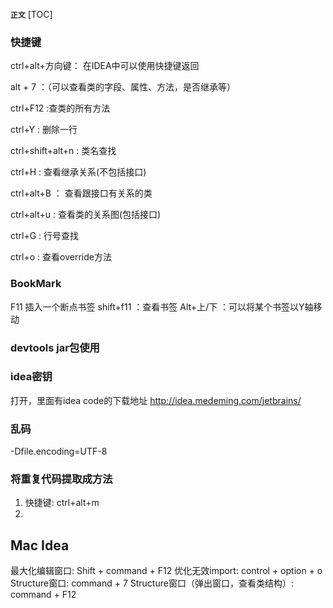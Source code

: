 **`正文`**
[TOC]

### 快捷键

ctrl+alt+方向键： 在IDEA中可以使用快捷键返回

alt + 7 ：（可以查看类的字段、属性、方法，是否继承等）

ctrl+F12 :查类的所有方法

ctrl+Y : 删除一行

ctrl+shift+alt+n : 类名查找

ctrl+H : 查看继承关系(不包括接口)

ctrl+alt+B ： 查看跟接口有关系的类

ctrl+alt+u : 查看类的关系图(包括接口)

ctrl+G : 行号查找

ctrl+o : 查看override方法


### BookMark
F11 插入一个断点书签
shift+f11 ：查看书签
Alt+上/下 ：可以将某个书签以Y轴移动

### devtools jar包使用




### idea密钥
打开，里面有idea code的下载地址
http://idea.medeming.com/jetbrains/



### 乱码
-Dfile.encoding=UTF-8



### 将重复代码提取成方法
1. 快捷键: ctrl+alt+m
2. 




## Mac Idea
 最大化编辑窗口: Shift + command + F12
 优化无效import: control + option + o
 Structure窗口: command + 7
 Structure窗口（弹出窗口，查看类结构）: command + F12

